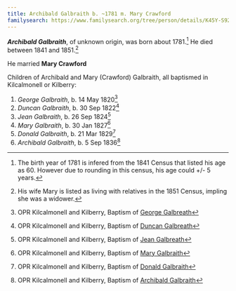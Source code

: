 ```yaml
---
title: Archibald Galbraith b. ~1781 m. Mary Crawford
familysearch: https://www.familysearch.org/tree/person/details/K45Y-S92
---
```

***Archibald Galbraith***, of unknown origin, was born about 1781.[^birth] He died between 1841 and 1851.[^death]

He married **Mary Crawford**

Children of Archibald and Mary (Crawford) Galbraith, all baptismed in Kilcalmonell or Kilberry:

1. *George Galbraith*, b. 14 May 1820[^george-birth]
2. *Duncan Galbraith*, b. 30 Sep 1822[^duncan-birth]
3. *Jean Galbraith*, b. 26 Sep 1824[^jean-birth]
4. *Mary Galbraith*, b. 30 Jan 1827[^mary-birth]
5. *Donald Galbraith*, b. 21 Mar 1829[^donald-birth]
6. *Archibald Galbraith*, b. 5 Sep 1836[^archibald-birth]

[^birth]: The birth year of 1781 is infered from the 1841 Census that listed his age as 60.  However due to rounding in this census, his age could +/- 5 years.

[^death]: His wife Mary is listed as living with relatives in the 1851 Census, impling she was a widower.

[^george-birth]: OPR Kilcalmonell and Kilberry, Baptism of [George Galbreath](/sources/opr-kilcalmonell-kilberry-births.md#1820-05-14-george-galbreath)

[^duncan-birth]: OPR Kilcalmonell and Kilberry, Baptism of [Duncan Galbreath](/sources/opr-kilcalmonell-kilberry-births.md#1822-09-30-duncan-galbreath)

[^jean-birth]: OPR Kilcalmonell and Kilberry, Baptism of [Jean Galbreath](/sources/opr-kilcalmonell-kilberry-births.md#1824-09-26-jean-galbreath)

[^mary-birth]: OPR Kilcalmonell and Kilberry, Baptism of [Mary Galbraith](/sources/opr-kilcalmonell-kilberry-births.md#1827-01-30-mary-galbraith)

[^donald-birth]: OPR Kilcalmonell and Kilberry, Baptism of [Donald Galbraith](/sources/opr-kilcalmonell-kilberry-births.md#1829-03-21-donald-galbraith)

[^archibald-birth]: OPR Kilcalmonell and Kilberry, Baptism of [Archibald Galbraith](/sources/opr-kilcalmonell-kilberry-births.md#1836-09-05-archibald-galbreath)
